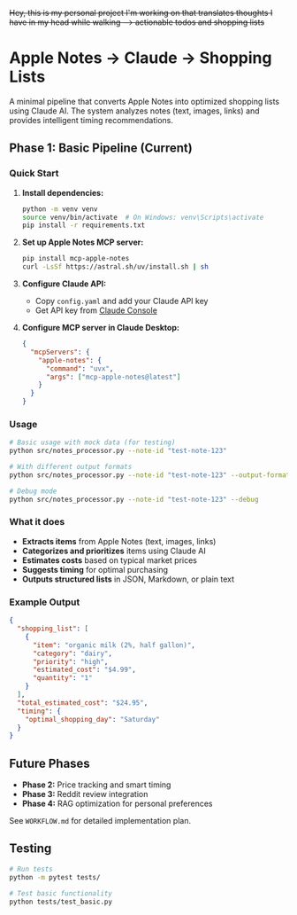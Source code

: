 ~~Hey, this is my personal project I'm working on that translates thoughts I have in my head while walking --> actionable todos and shopping lists~~

# Apple Notes → Claude → Shopping Lists

A minimal pipeline that converts Apple Notes into optimized shopping lists using Claude AI. The system analyzes notes (text, images, links) and provides intelligent timing recommendations.

## Phase 1: Basic Pipeline (Current)

### Quick Start

1. **Install dependencies:**
   ```bash
   python -m venv venv
   source venv/bin/activate  # On Windows: venv\Scripts\activate
   pip install -r requirements.txt
   ```

2. **Set up Apple Notes MCP server:**
   ```bash
   pip install mcp-apple-notes
   curl -LsSf https://astral.sh/uv/install.sh | sh
   ```

3. **Configure Claude API:**
   - Copy `config.yaml` and add your Claude API key
   - Get API key from [Claude Console](https://console.anthropic.com/)

4. **Configure MCP server in Claude Desktop:**
   ```json
   {
     "mcpServers": {
       "apple-notes": {
         "command": "uvx",
         "args": ["mcp-apple-notes@latest"]
       }
     }
   }
   ```

### Usage

```bash
# Basic usage with mock data (for testing)
python src/notes_processor.py --note-id "test-note-123"

# With different output formats
python src/notes_processor.py --note-id "test-note-123" --output-format markdown

# Debug mode
python src/notes_processor.py --note-id "test-note-123" --debug
```

### What it does

- **Extracts items** from Apple Notes (text, images, links)
- **Categorizes and prioritizes** items using Claude AI
- **Estimates costs** based on typical market prices  
- **Suggests timing** for optimal purchasing
- **Outputs structured lists** in JSON, Markdown, or plain text

### Example Output

```json
{
  "shopping_list": [
    {
      "item": "organic milk (2%, half gallon)",
      "category": "dairy", 
      "priority": "high",
      "estimated_cost": "$4.99",
      "quantity": "1"
    }
  ],
  "total_estimated_cost": "$24.95",
  "timing": {
    "optimal_shopping_day": "Saturday"
  }
}
```

## Future Phases

- **Phase 2:** Price tracking and smart timing
- **Phase 3:** Reddit review integration  
- **Phase 4:** RAG optimization for personal preferences

See `WORKFLOW.md` for detailed implementation plan.

## Testing

```bash
# Run tests
python -m pytest tests/

# Test basic functionality
python tests/test_basic.py
```
